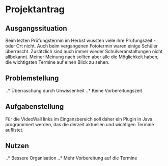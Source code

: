 # Projektantrag

## Ausgangssituation
Beim lezten Prüfungstermin im Herbst wussten viele ihre Prüfungszeit - oder Ort nicht. Auch beim vergangenen Fototermin
waren einige Schüler überrascht. Zusätzlich sind auch immer wieder Schulveranstaltungen nicht allbekannt. Meiner Meinung
nach sollten aber alle die Möglichkeit haben, die wichtigsten Termine auf einen Blick zu sehen.

## Problemstellung
..* Überraschung durch Unwissenheit
..* Keine Vorbereitungszeit

## Aufgabenstellung
Für die VideoWall links im Eingansbereich soll daher ein Plugin in Java programmiert werden, das die derzeit aktuellen 
und wichtigen Termine auflistet.

## Nutzen
..* Bessere Organisation
..* Mehr Vorbereitung auf die Termine